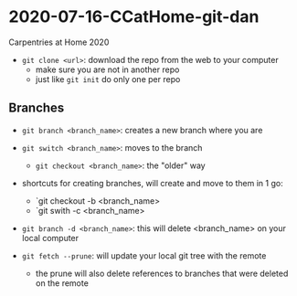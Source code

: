 # 2020-07-16-CCatHome-git-dan
Carpentries at Home 2020

- `git clone <url>`: download the repo from the web to your computer
    - make sure you are not in another repo
    - just like `git init` do only one per repo

## Branches

- `git branch <branch_name>`: creates a new branch where you are
- `git switch <branch_name>`: moves to the branch
    - `git checkout <branch_name>`: the "older" way

- shortcuts for creating branches, will create and move to them in 1 go:
    - `git checkout -b <branch_name>
    - `git swith -c <branch_name>

- `git branch -d <branch_name>`: this will delete <branch_name> on your local computer
- `git fetch --prune`: will update your local git tree with the remote
    - the prune will also delete references to branches that were deleted on the remote
